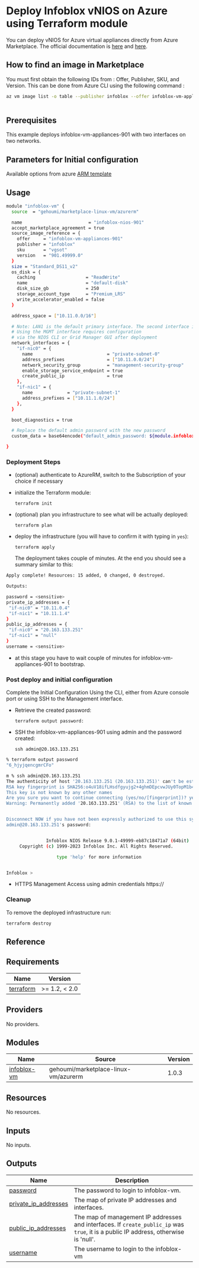# Deploy Infoblox vNIOS on Azure using Terraform module

You can deploy vNIOS for Azure virtual appliances directly from Azure Marketplace. The official documentation is [here](https://docs.infoblox.com/space/vniosazure/37486729/Deploying+vNIOS+for+Azure+from+the+Marketplace) and [here](https://insights.infoblox.com/resources-deployment-guides/infoblox-deployment-guide-infoblox-vnios-for-microsoft-azure).


##  How to find an image in Marketplace

You must first obtain the following IDs from : Offer, Publisher, SKU, and Version. 
This can be done from Azure CLI using the following command  :

```bash
az vm image list -o table --publisher infoblox --offer infoblox-vm-appliances-901 --all
  
```

## Prerequisites

This example deploys infoblox-vm-appliances-901 with two interfaces on two networks.

## Parameters for Initial configuration
Available options from azure [ARM template](https://github.com/infobloxopen/infoblox-azure-templates/blob/master/main/mainTemplate.json#L471)

## Usage

```bash
module "infoblox-vm" {
  source  = "gehoumi/marketplace-linux-vm/azurerm"

  name                         = "infoblox-nios-901"
  accept_marketplace_agreement = true
  source_image_reference = {
    offer     = "infoblox-vm-appliances-901"
    publisher = "infoblox"
    sku       = "vgsot"
    version   = "901.49999.0"
  }
  size = "Standard_DS11_v2"
  os_disk = {
    caching                   = "ReadWrite"
    name                      = "default-disk"
    disk_size_gb              = 250
    storage_account_type      = "Premium_LRS"
    write_accelerator_enabled = false
  }

  address_space = ["10.11.0.0/16"]

  # Note: LAN1 is the default primary interface. The second interface is MGMT. 
  # Using the MGMT interface requires configuration
  # via the NIOS CLI or Grid Manager GUI after deployment
  network_interfaces = {
    "if-nic0" = {
      name                            = "private-subnet-0"
      address_prefixes                = ["10.11.0.0/24"]
      network_security_group          = "management-security-group"
      enable_storage_service_endpoint = true
      create_public_ip                = true
    },
    "if-nic1" = {
      name             = "private-subnet-1"
      address_prefixes = ["10.11.1.0/24"]
    },
  }

  boot_diagnostics = true

  # Replace the default admin password with the new password
  custom_data = base64encode("default_admin_password: ${module.infoblox-vm.password}\n")

}
```

### Deployment Steps

* (optional) authenticate to AzureRM, switch to the Subscription of your choice if necessary
* initialize the Terraform module:

      terraform init

* (optional) plan you infrastructure to see what will be actually deployed:

      terraform plan

* deploy the infrastructure (you will have to confirm it with typing in `yes`):

      terraform apply

  The deployment takes couple of minutes. At the end you should see a summary similar to this:

 ```bash
Apply complete! Resources: 15 added, 0 changed, 0 destroyed.

Outputs:

password = <sensitive>
private_ip_addresses = {
  "if-nic0" = "10.11.0.4"
  "if-nic1" = "10.11.1.4"
}
public_ip_addresses = {
  "if-nic0" = "20.163.133.251"
  "if-nic1" = "null"
}
username = <sensitive>

 ```

* at this stage you have to wait couple of minutes for infoblox-vm-appliances-901 to bootstrap.

### Post deploy and initial configuration

Complete the Initial Configuration Using the CLI, either from Azure console port or using SSH to the Management interface. 

* Retrieve the created password:

      terraform output password:
    

* SSH the infoblox-vm-appliances-901 using admin and the password created:

      ssh admin@20.163.133.251

```bash
% terraform output password
"6_hjyjqencgmrCFo"

m % ssh admin@20.163.133.251
The authenticity of host '20.163.133.251 (20.163.133.251)' can't be established.
RSA key fingerprint is SHA256:o4uV18ifLHsdfgyujg2+4ghmDEpcvwJUy0TopM1b4.
This key is not known by any other names
Are you sure you want to continue connecting (yes/no/[fingerprint])? yes
Warning: Permanently added '20.163.133.251' (RSA) to the list of known hosts.


Disconnect NOW if you have not been expressly authorized to use this system.
admin@20.163.133.251's password: 


               Infoblox NIOS Release 9.0.1-49999-eb87c18471a7 (64bit)
     Copyright (c) 1999-2023 Infoblox Inc. All Rights Reserved.

                   type 'help' for more information


Infoblox > 

```

* HTTPS Management Access using admin credentials
    https://<management public ip>

### Cleanup

To remove the deployed infrastructure run:

```sh
terraform destroy
```

## Reference
<!-- BEGINNING OF PRE-COMMIT-TERRAFORM DOCS HOOK -->
## Requirements

| Name | Version |
|------|---------|
| <a name="requirement_terraform"></a> [terraform](#requirement\_terraform) | >= 1.2, < 2.0 |

## Providers

No providers.

## Modules

| Name | Source | Version |
|------|--------|---------|
| <a name="module_infoblox-vm"></a> [infoblox-vm](#module\_infoblox-vm) | gehoumi/marketplace-linux-vm/azurerm | 1.0.3 |

## Resources

No resources.

## Inputs

No inputs.

## Outputs

| Name | Description |
|------|-------------|
| <a name="output_password"></a> [password](#output\_password) | The password to login to infoblox-vm. |
| <a name="output_private_ip_addresses"></a> [private\_ip\_addresses](#output\_private\_ip\_addresses) | The map of private IP addresses and interfaces. |
| <a name="output_public_ip_addresses"></a> [public\_ip\_addresses](#output\_public\_ip\_addresses) | The map of management IP addresses and interfaces. If `create_public_ip` was `true`, it is a public IP address, otherwise is 'null'. |
| <a name="output_username"></a> [username](#output\_username) | The username to login to the infoblox-vm |
<!-- END OF PRE-COMMIT-TERRAFORM DOCS HOOK -->
